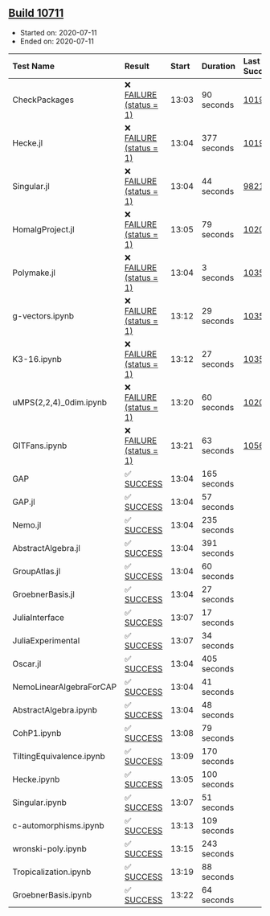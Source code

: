 ## [Build 10711](https://oscarci.mathematik.uni-kl.de/job/oscar/10711/)

* Started on: 2020-07-11
* Ended on: 2020-07-11

| Test Name    | Result | Start | Duration | Last Success | First Failure |
|:-------------|:-------|:------|:---------|:-------------|:--------------|
| CheckPackages | ❌ [FAILURE (status = 1)](https://oscarci.mathematik.uni-kl.de/job/oscar/10711/artifact/logs/build-10711/CheckPackages.log) | 13:03 | 90 seconds | [10197](https://oscarci.mathematik.uni-kl.de/job/oscar/10197/) | [10198](https://oscarci.mathematik.uni-kl.de/job/oscar/10198/) |
| Hecke.jl | ❌ [FAILURE (status = 1)](https://oscarci.mathematik.uni-kl.de/job/oscar/10711/artifact/logs/build-10711/Hecke.jl.log) | 13:04 | 377 seconds | [10197](https://oscarci.mathematik.uni-kl.de/job/oscar/10197/) | [10198](https://oscarci.mathematik.uni-kl.de/job/oscar/10198/) |
| Singular.jl | ❌ [FAILURE (status = 1)](https://oscarci.mathematik.uni-kl.de/job/oscar/10711/artifact/logs/build-10711/Singular.jl.log) | 13:04 | 44 seconds | [9821](https://oscarci.mathematik.uni-kl.de/job/oscar/9821/) | [9822](https://oscarci.mathematik.uni-kl.de/job/oscar/9822/) |
| HomalgProject.jl | ❌ [FAILURE (status = 1)](https://oscarci.mathematik.uni-kl.de/job/oscar/10711/artifact/logs/build-10711/HomalgProject.jl.log) | 13:05 | 79 seconds | [10209](https://oscarci.mathematik.uni-kl.de/job/oscar/10209/) | [10210](https://oscarci.mathematik.uni-kl.de/job/oscar/10210/) |
| Polymake.jl | ❌ [FAILURE (status = 1)](https://oscarci.mathematik.uni-kl.de/job/oscar/10711/artifact/logs/build-10711/Polymake.jl.log) | 13:04 | 3 seconds | [10356](https://oscarci.mathematik.uni-kl.de/job/oscar/10356/) | [10357](https://oscarci.mathematik.uni-kl.de/job/oscar/10357/) |
| g-vectors.ipynb | ❌ [FAILURE (status = 1)](https://oscarci.mathematik.uni-kl.de/job/oscar/10711/artifact/logs/build-10711/g-vectors.ipynb.log) | 13:12 | 29 seconds | [10356](https://oscarci.mathematik.uni-kl.de/job/oscar/10356/) | [10357](https://oscarci.mathematik.uni-kl.de/job/oscar/10357/) |
| K3-16.ipynb | ❌ [FAILURE (status = 1)](https://oscarci.mathematik.uni-kl.de/job/oscar/10711/artifact/logs/build-10711/K3-16.ipynb.log) | 13:12 | 27 seconds | [10356](https://oscarci.mathematik.uni-kl.de/job/oscar/10356/) | [10357](https://oscarci.mathematik.uni-kl.de/job/oscar/10357/) |
| uMPS(2,2,4)_0dim.ipynb | ❌ [FAILURE (status = 1)](https://oscarci.mathematik.uni-kl.de/job/oscar/10711/artifact/logs/build-10711/uMPS-2-2-4-_0dim.ipynb.log) | 13:20 | 60 seconds | [10209](https://oscarci.mathematik.uni-kl.de/job/oscar/10209/) | [10210](https://oscarci.mathematik.uni-kl.de/job/oscar/10210/) |
| GITFans.ipynb | ❌ [FAILURE (status = 1)](https://oscarci.mathematik.uni-kl.de/job/oscar/10711/artifact/logs/build-10711/GITFans.ipynb.log) | 13:21 | 63 seconds | [10566](https://oscarci.mathematik.uni-kl.de/job/oscar/10566/) | [10567](https://oscarci.mathematik.uni-kl.de/job/oscar/10567/) |
| GAP | ✅ [SUCCESS](https://oscarci.mathematik.uni-kl.de/job/oscar/10711/artifact/logs/build-10711/GAP.log) | 13:04 | 165 seconds |  |  |
| GAP.jl | ✅ [SUCCESS](https://oscarci.mathematik.uni-kl.de/job/oscar/10711/artifact/logs/build-10711/GAP.jl.log) | 13:04 | 57 seconds |  |  |
| Nemo.jl | ✅ [SUCCESS](https://oscarci.mathematik.uni-kl.de/job/oscar/10711/artifact/logs/build-10711/Nemo.jl.log) | 13:04 | 235 seconds |  |  |
| AbstractAlgebra.jl | ✅ [SUCCESS](https://oscarci.mathematik.uni-kl.de/job/oscar/10711/artifact/logs/build-10711/AbstractAlgebra.jl.log) | 13:04 | 391 seconds |  |  |
| GroupAtlas.jl | ✅ [SUCCESS](https://oscarci.mathematik.uni-kl.de/job/oscar/10711/artifact/logs/build-10711/GroupAtlas.jl.log) | 13:04 | 60 seconds |  |  |
| GroebnerBasis.jl | ✅ [SUCCESS](https://oscarci.mathematik.uni-kl.de/job/oscar/10711/artifact/logs/build-10711/GroebnerBasis.jl.log) | 13:04 | 27 seconds |  |  |
| JuliaInterface | ✅ [SUCCESS](https://oscarci.mathematik.uni-kl.de/job/oscar/10711/artifact/logs/build-10711/JuliaInterface.log) | 13:07 | 17 seconds |  |  |
| JuliaExperimental | ✅ [SUCCESS](https://oscarci.mathematik.uni-kl.de/job/oscar/10711/artifact/logs/build-10711/JuliaExperimental.log) | 13:07 | 34 seconds |  |  |
| Oscar.jl | ✅ [SUCCESS](https://oscarci.mathematik.uni-kl.de/job/oscar/10711/artifact/logs/build-10711/Oscar.jl.log) | 13:04 | 405 seconds |  |  |
| NemoLinearAlgebraForCAP | ✅ [SUCCESS](https://oscarci.mathematik.uni-kl.de/job/oscar/10711/artifact/logs/build-10711/NemoLinearAlgebraForCAP.log) | 13:04 | 41 seconds |  |  |
| AbstractAlgebra.ipynb | ✅ [SUCCESS](https://oscarci.mathematik.uni-kl.de/job/oscar/10711/artifact/logs/build-10711/AbstractAlgebra.ipynb.log) | 13:04 | 48 seconds |  |  |
| CohP1.ipynb | ✅ [SUCCESS](https://oscarci.mathematik.uni-kl.de/job/oscar/10711/artifact/logs/build-10711/CohP1.ipynb.log) | 13:08 | 79 seconds |  |  |
| TiltingEquivalence.ipynb | ✅ [SUCCESS](https://oscarci.mathematik.uni-kl.de/job/oscar/10711/artifact/logs/build-10711/TiltingEquivalence.ipynb.log) | 13:09 | 170 seconds |  |  |
| Hecke.ipynb | ✅ [SUCCESS](https://oscarci.mathematik.uni-kl.de/job/oscar/10711/artifact/logs/build-10711/Hecke.ipynb.log) | 13:05 | 100 seconds |  |  |
| Singular.ipynb | ✅ [SUCCESS](https://oscarci.mathematik.uni-kl.de/job/oscar/10711/artifact/logs/build-10711/Singular.ipynb.log) | 13:07 | 51 seconds |  |  |
| c-automorphisms.ipynb | ✅ [SUCCESS](https://oscarci.mathematik.uni-kl.de/job/oscar/10711/artifact/logs/build-10711/c-automorphisms.ipynb.log) | 13:13 | 109 seconds |  |  |
| wronski-poly.ipynb | ✅ [SUCCESS](https://oscarci.mathematik.uni-kl.de/job/oscar/10711/artifact/logs/build-10711/wronski-poly.ipynb.log) | 13:15 | 243 seconds |  |  |
| Tropicalization.ipynb | ✅ [SUCCESS](https://oscarci.mathematik.uni-kl.de/job/oscar/10711/artifact/logs/build-10711/Tropicalization.ipynb.log) | 13:19 | 88 seconds |  |  |
| GroebnerBasis.ipynb | ✅ [SUCCESS](https://oscarci.mathematik.uni-kl.de/job/oscar/10711/artifact/logs/build-10711/GroebnerBasis.ipynb.log) | 13:22 | 64 seconds |  |  |
